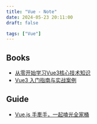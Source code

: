 ```yaml
---
title: "Vue - Note"
date: 2024-05-23 20:11:00
draft: false

tags: ["Vue"]
---
```


## Books
- [从零开始学习Vue3核心技术知识](https://space.bilibili.com/327247876/channel/collectiondetail?sid=636182)
- [Vue3 入门指南与实战案例](https://vue3.chengpeiquan.com/)

## Guide
- [Vue.js 手牽手，一起嗑光全家桶](https://www.youtube.com/playlist?list=PLEfh-m_KG4dYor8h4Hi2lqKJ0xqNTFh16)


<!-- ## samples
- [Vue 和 Vite ，创建一个 Node.js 服务](https://juejin.cn/post/7324705027277160485)
- [建立 Node.js 使用 ESM 搭配 TypeScript, ESLint 與 VSCode 的專案範本](https://blog.miniasp.com/post/2023/10/25/Nodejs-with-ESM-using-TypeScript-ESLint-esbuild-VSCode#google_vignette)
- [Vite + Electron 实现动态模块热重载，加速桌面应用开发](https://www.bytezonex.com/archives/iBs-0wQH.html)
- [Electron + Vite + Vue3 + ts 打造 Mp4 转换器](https://juejin.cn/post/7255197799050379319?searchId=20240419155552BE66A45A0D78AF837B40)
- [创建vite+vue3项目](https://blog.csdn.net/L_15737525552/article/details/131885542)
- [vite+ vue3项目添加electron，并electron打包教程，以及electron代码热重载页面](https://juejin.cn/post/7324886896215261238?searchId=20240419155552BE66A45A0D78AF837B40#heading-16)
- [《金融行业前端探索》一、开篇使用electron-vite-vue 搭建一个金融终端框架之登录功能](https://juejin.cn/post/7344625554530451496?searchId=20240419155552BE66A45A0D78AF837B40) 
- [pdsuwwz/vue3-tab-demo](https://github.com/pdsuwwz/vue3-tab-demo)
- [momotalk](https://github.com/U1805/momotalk)
- 
- -->

